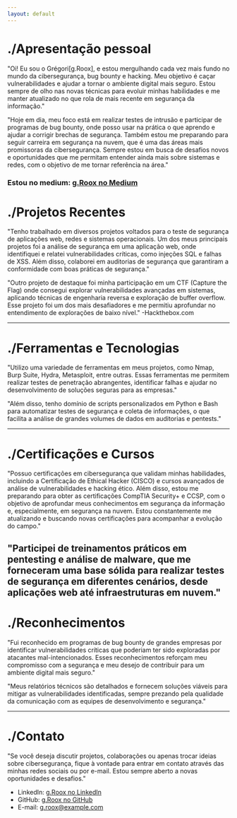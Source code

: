 ```yaml
---
layout: default
---
```


<!--Text can be **bold**, _italic_, ~~strikethrough~~ or `keyword`.-->
# ./Apresentação pessoal

"Oi! Eu sou o Grégori[g.Roox], e estou mergulhando cada vez mais fundo no mundo da cibersegurança, bug bounty e hacking. Meu objetivo é caçar vulnerabilidades e ajudar a tornar o ambiente digital mais seguro. Estou sempre de olho nas novas técnicas para evoluir minhas habilidades e me manter atualizado no que rola de mais recente em segurança da informação."

"Hoje em dia, meu foco está em realizar testes de intrusão e participar de programas de bug bounty, onde posso usar na prática o que aprendo e ajudar a corrigir brechas de segurança. Também estou me preparando para seguir carreira em segurança na nuvem, que é uma das áreas mais promissoras da cibersegurança. Sempre estou em busca de desafios novos e oportunidades que me permitam entender ainda mais sobre sistemas e redes, com o objetivo de me tornar referência na área."


### Estou no medium: [g.Roox no Medium](https://medium.com/@g.Roox)  



# ./Projetos Recentes

"Tenho trabalhado em diversos projetos voltados para o teste de segurança de aplicações web, redes e sistemas operacionais. Um dos meus principais projetos foi a análise de segurança em uma aplicação web, onde identifiquei e relatei vulnerabilidades críticas, como injeções SQL e falhas de XSS. Além disso, colaborei em auditorias de segurança que garantiram a conformidade com boas práticas de segurança."

"Outro projeto de destaque foi minha participação em um CTF (Capture the Flag) onde consegui explorar vulnerabilidades avançadas em sistemas, aplicando técnicas de engenharia reversa e exploração de buffer overflow. Esse projeto foi um dos mais desafiadores e me permitiu aprofundar no entendimento de explorações de baixo nível." -Hackthebox.com

---

# ./Ferramentas e Tecnologias

"Utilizo uma variedade de ferramentas em meus projetos, como Nmap, Burp Suite, Hydra, Metasploit, entre outras. Essas ferramentas me permitem realizar testes de penetração abrangentes, identificar falhas e ajudar no desenvolvimento de soluções seguras para as empresas."

"Além disso, tenho domínio de scripts personalizados em Python e Bash para automatizar testes de segurança e coleta de informações, o que facilita a análise de grandes volumes de dados em auditorias e pentests."

---

# ./Certificações e Cursos

"Possuo certificações em cibersegurança que validam minhas habilidades, incluindo a Certificação de Ethical Hacker (CISCO) e cursos avançados de análise de vulnerabilidades e hacking ético. Além disso, estou me preparando para obter as certificações CompTIA Security+ e CCSP, com o objetivo de aprofundar meus conhecimentos em segurança da informação e, especialmente, em segurança na nuvem. Estou constantemente me atualizando e buscando novas certificações para acompanhar a evolução do campo."

"Participei de treinamentos práticos em pentesting e análise de malware, que me forneceram uma base sólida para realizar testes de segurança em diferentes cenários, desde aplicações web até infraestruturas em nuvem."
---

# ./Reconhecimentos

"Fui reconhecido em programas de bug bounty de grandes empresas por identificar vulnerabilidades críticas que poderiam ter sido exploradas por atacantes mal-intencionados. Esses reconhecimentos reforçam meu compromisso com a segurança e meu desejo de contribuir para um ambiente digital mais seguro."

"Meus relatórios técnicos são detalhados e fornecem soluções viáveis para mitigar as vulnerabilidades identificadas, sempre prezando pela qualidade da comunicação com as equipes de desenvolvimento e segurança."

---

# ./Contato

"Se você deseja discutir projetos, colaborações ou apenas trocar ideias sobre cibersegurança, fique à vontade para entrar em contato através das minhas redes sociais ou por e-mail. Estou sempre aberto a novas oportunidades e desafios."

- LinkedIn: [g.Roox no LinkedIn](https://linkedin.com/in/g.Roox)
- GitHub: [g.Roox no GitHub](https://github.com/g.Roox)
- E-mail: g.roox@example.com

